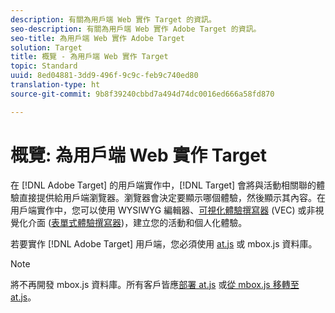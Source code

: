 ```yaml
---
description: 有關為用戶端 Web 實作 Target 的資訊。
seo-description: 有關為用戶端 Web 實作 Adobe Target 的資訊。
seo-title: 為用戶端 Web 實作 Adobe Target
solution: Target
title: 概覽 - 為用戶端 Web 實作 Target
topic: Standard
uuid: 8ed04881-3dd9-496f-9c9c-feb9c740ed80
translation-type: ht
source-git-commit: 9b8f39240cbbd7a494d74dc0016ed666a58fd870

---
```



# 概覽: 為用戶端 Web 實作 Target

在 [!DNL Adobe Target] 的用戶端實作中，[!DNL Target] 會將與活動相關聯的體驗直接提供給用戶端瀏覽器。瀏覽器會決定要顯示哪個體驗，然後顯示其內容。在用戶端實作中，您可以使用 WYSIWYG 編輯器、[可視化體驗撰寫器](/help/c-experiences/c-visual-experience-composer/visual-experience-composer.md) (VEC) 或非視覺化介面 ([表單式體驗撰寫器](/help/c-experiences/form-experience-composer.md))，建立您的活動和個人化體驗。

若要實作 [!DNL Adobe Target] 用戶端，您必須使用 [at.js](/help/c-implementing-target/c-implementing-target-for-client-side-web/c-how-atjs-works/how-atjs-works.md) 或 mbox.js 資料庫。

>[!NOTE]
>
>將不再開發 mbox.js 資料庫。所有客戶皆應[部署 at.js](/help/c-implementing-target/c-implementing-target-for-client-side-web/how-to-deployatjs/how-to-deployatjs.md) 或[從 mbox.js 移轉至 at.js](/help/c-implementing-target/c-implementing-target-for-client-side-web/t-mbox-download/c-target-atjs-implementation/target-migrate-atjs.md)。
